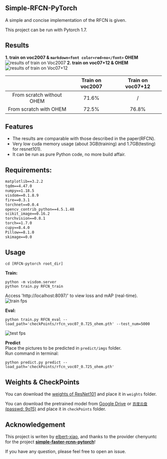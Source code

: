 ## Simple-RFCN-PyTorch
A simple and concise implementation of the RFCN is given.

This project can be run with Pytorch 1.7.

## Results
**1. train on voc2007 & ```markdown<font color=red>no</font>``` OHEM**
![results of train on Voc2007](https://github.com/elbert-xiao/Simple-RFCN-PyTorch/blob/master/readme/map_voc2007.png)
**2. train on voc07+12 & OHEM**
![results of train on Voc07+12](https://github.com/elbert-xiao/Simple-RFCN-PyTorch/blob/master/readme/map_voc0712.png)


|                           | Train on voc2007 | Train on voc07+12 |
| :-----------------------: | :--------------: | :---------------: |
| From scratch without OHEM |      71.6%       |         /         |
|  From scratch with OHEM   |      72.5%       |       76.8%       |

## Features
* The results are comparable with those described in the paper(RFCN).
* Very low cuda memory usage (about 3GB(training) and 1.7GB(testing) for resnet101).
* It can be run as pure Python code, no more build affair.


## Requirements:
```requirements.txt
matplotlib==3.2.2
tqdm==4.47.0
numpy==1.18.5
visdom==0.1.8.9
fire==0.3.1
torchnet==0.0.4
opencv_contrib_python==4.5.1.48
scikit_image==0.16.2
torchvision==0.8.1
torch==1.7.0
cupy==8.4.0
Pillow==8.1.0
skimage==0.0
```

## Usage
```shell script
cd [RFCN-pytorch root_dir]
```

**Train:**
```shell script
python -m visdom.server
python train.py RFCN_train
```

Access 'http://localhost:8097/' to view loss and mAP (real-time). <br>
![train fps](https://github.com/elbert-xiao/Simple-RFCN-PyTorch/blob/master/readme/train_fps.png "Fps during training (2080ti)")

**Eval:**<br>
```shell script
python train.py RFCN_eval --load_path='checkPoints/rfcn_voc07_0.725_ohem.pth' --test_num=5000
```
![test fps](https://github.com/elbert-xiao/Simple-RFCN-PyTorch/blob/master/readme/test_fps.png "Fps during testing (2080ti)")

**Predict**<br>
Place the pictures to be predicted in `predict/imgs` folder.<br>
Run command in terminal:<br>
```shell script
python predict.py predict --load_path='checkPoints/rfcn_voc07_0.725_ohem.pth'
```




## Weights & CheckPoints
You can download the [weights of ResNet101](https://download.pytorch.org/models/resnet101-5d3b4d8f.pth) and place it in `weights` folder.

You can download the pretrained model from [Google Drive](https://drive.google.com/drive/folders/191T-sP6Ji1O9A_GMPkRNwTsOM76VOlY2?usp=sharing) or [`百度云盘`(passwd: 9o15)](https://pan.baidu.com/s/1M4hs0reuLGnYJboSUVIpGQ) and place it in `checkPoints` folder.

## Acknowledgement
This project is writen by [elbert-xiao](https://github.com/elbert-xiao), and thanks to the provider chenyuntc for the project [**simple-faster-rcnn-pytorch**](https://github.com/chenyuntc/simple-faster-rcnn-pytorch)!


If you have any question, please feel free to open an issue.

